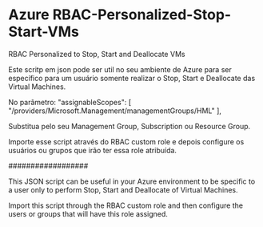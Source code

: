 # Azure RBAC-Personalized-Stop-Start-VMs
RBAC Personalized to Stop, Start and Deallocate VMs

Este scritp em json pode ser util no seu ambiente de Azure para ser específico para um usuário somente realizar o Stop, Start e Deallocate das Virtual Machines.

No parâmetro: "assignableScopes": [
            "/providers/Microsoft.Management/managementGroups/HML"
        ],

Substitua pelo seu Management Group, Subscription ou Resource Group.



Importe esse script através do RBAC custom role e depois configure os usuários ou grupos que irão ter essa role atribuída.

##################

This JSON script can be useful in your Azure environment to be specific to a user only to perform Stop, Start and Deallocate of Virtual Machines.

Import this script through the RBAC custom role and then configure the users or groups that will have this role assigned.
